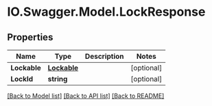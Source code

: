 # IO.Swagger.Model.LockResponse
## Properties

Name | Type | Description | Notes
------------ | ------------- | ------------- | -------------
**Lockable** | [**Lockable**](Lockable.md) |  | [optional] 
**LockId** | **string** |  | [optional] 

[[Back to Model list]](../README.md#documentation-for-models) [[Back to API list]](../README.md#documentation-for-api-endpoints) [[Back to README]](../README.md)

